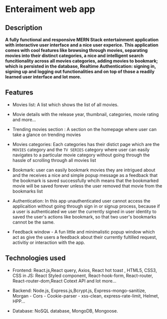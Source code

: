 # Enteraiment web app

## Description

**A fully functional and responsive MERN Stack entertainment application with interactive user interface and a nice user experice. This application comes with cool features like browsing through movies, separating movies into their distinct categories, a nice and intelligent search funcitionality across all movies categories, adding movies to bookmark; which is persisted in the database, Realtime Authentication: signing in, signing up and logging out functionalities and on top of those a readily learned user interface and lot more.**

## Features

- Movies list: A list which shows the list of all movies.

- Movie details with the release year, thumbnail, categories, movie rating and more...

- Trending movies section : A section on the homepage where user can take a glance on trending movies

- Movies categories: Each categories has their distict page which are the `MOVIES` category and the `TV SERIES` category where user can easily navigates to a particular movie category without going through the hassle of scrolling through all movies list

- Bookmark: user can easily bookmark movies they are intrigued about and the receives a nice and simple popup message as a feedback that the bookmark is saved successfully whcih means that the bookmarked movie will be saved forever unless the user removed that movie from the bookmarks list

- Authentication: In this app unauthenticated user cannot access the applicaition without going through sign in or signup process, because if a user is authenticated we user the currently signed in user identity to saved the user's actions like bookmark, so that two user's bookmarks cannot be the same.

- Feedback window - A fun little and minimalistic popup window which act as give the users a feedback about their currently fultilled request, activitiy or interaction with the app.

## Technologies used

- Frontend: React.js,React query, Axios, React hot toast , HTML5, CSS3, CSS in JS: React Styled component, React-hook-form, React-router, React-router-dom,React Cotext API and lot more...

- Backend: Node.js, Express.js,Bcrypt.js, Express-mongo-sanitize, Morgan - Cors - Cookie-parser - xss-clean, express-rate-limit, Helmet, HPP...

- Database: NoSQL database, MongoDB, Mongoose.
